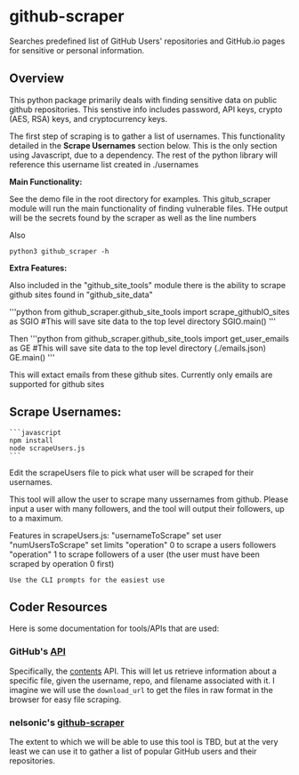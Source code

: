# github-scraper
Searches predefined list of GitHub Users' repositories and GitHub.io pages for sensitive or personal information.


## Overview
This python package primarily deals with finding sensitive data on public github repositories. This senstive info includes password, API keys, crypto (AES, RSA) keys, and cryptocurrency keys.

The first step of scraping is to gather a list of usernames. This functionality detailed in the **Scrape Usernames** section below. This is the only section using Javascript, due to a dependency. The rest of the python library will reference this username list created in ./usernames

**Main Functionality:**
    
See the demo file in the root directory for examples.
This gitub_scraper module will run the main functionality of finding vulnerable files.
THe output will be the secrets found by the scraper as well as the line numbers

Also

```
python3 github_scraper -h
```



**Extra Features:**

Also included in the "github_site_tools" module there is the ability to scrape github sites found in "github_site_data"

'''python
    from github_scraper.github_site_tools import scrape_githubIO_sites as SGIO
    #This will save site data to the top level directory
    SGIO.main() 
'''

Then
'''python
    from github_scraper.github_site_tools import get_user_emails as GE
    #This will save site data to the top level directory (./emails.json)
    GE.main() 
'''

This will extact emails from these github sites. Currently only emails are supported for github sites



## Scrape Usernames:
    ```javascript
    npm install
    node scrapeUsers.js
    ```

Edit the scrapeUsers file to pick what user will be scraped for their usernames.

This tool will allow the user to scrape many ussernames from github. Please input a user with many followers, and the tool will output their followers, up to a maximum.

Features in scrapeUsers.js:
    "usernameToScrape" set user
    "numUsersToScrape" set limits
    "operation" 0 to scrape a users followers
    "operation" 1 to scrape followers of a user (the user must have been scraped by operation 0 first)

    Use the CLI prompts for the easiest use



## Coder Resources

Here is some documentation for tools/APIs that are used:

### GitHub's [API](https://developer.github.com/v3/)

Specifically, the [contents](https://developer.github.com/v3/repos/contents/#get-contents) API. This will let us retrieve information about a specific file, given the username, repo, and filename associated with it. I imagine we will use the `download_url` to get the files in raw format in the browser for easy file scraping.

### nelsonic's [github-scraper](https://github.com/nelsonic/github-scraper)

The extent to which we will be able to use this tool is TBD, but at the very least we can use it to gather a list of popular GitHub users and their repositories.
